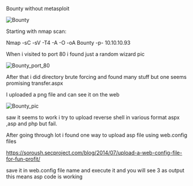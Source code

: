 Bounty without metasploit

![Bounty](https://user-images.githubusercontent.com/55708909/91937841-71a32b80-ed10-11ea-9fcd-60ef1af791ef.png)

Starting with nmap scan:

Nmap -sC -sV -T4 -A -O -oA Bounty -p- 10.10.10.93


When i visited to port 80 i found just a random wizard pic

![Bounty_port_80](https://user-images.githubusercontent.com/55708909/91938354-803e1280-ed11-11ea-90f5-e275964e513c.png)

After that i did directory brute forcing and found many stuff but one seems promising transfer.aspx 

I uploaded a png file and can see it on the web

![Bounty_pic](https://user-images.githubusercontent.com/55708909/91938925-8254a100-ed12-11ea-8f89-b55fbec64a68.png)

saw it seems to work i try to upload reverse shell in various format aspx ,asp and php but fail.

After going through lot i found one way to upload asp file using web.config files

https://soroush.secproject.com/blog/2014/07/upload-a-web-config-file-for-fun-profit/

save it in web.config file name and execute it and you will see 3 as output this means asp code is working
